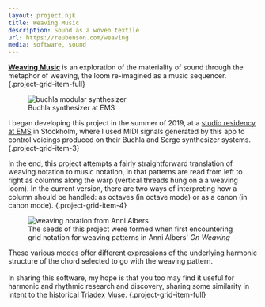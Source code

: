 ```yaml
---
layout: project.njk
title: Weaving Music
description: Sound as a woven textile
url: https://reubenson.com/weaving
media: software, sound
---
```


**[Weaving Music](/weaving)** is an exploration of the materiality of sound through the metaphor of weaving, the loom re-imagined as a music sequencer.
{.project-grid-item-full}

<figure class="project-grid-item-3">
  <img src="https://reubenson-portfolio.s3.us-east-1.amazonaws.com/assets/buchla.jpg" alt="buchla modular synthesizer" class="flex-half">
  <!-- <img src="https://reubenson-portfolio.s3.us-east-1.amazonaws.com/assets/serge.jpg" alt="serge modular synthesizer" class="flex-half"> -->
  <figcaption>Buchla synthesizer at EMS</figcaption>
</figure>

I began developing this project in the summer of 2019, at a <a href="https://elektronmusikstudion.se/composers/2019/1013-reuben-son-ems-10-19-june-2019">studio residency at EMS</a> in Stockholm, where I used MIDI signals generated by this app to control voicings produced on their Buchla and Serge synthesizer systems.
{.project-grid-item-3}

In the end, this project attempts a fairly straightforward translation of weaving notation to music notation, in that patterns are read from left to right as columns along the warp (vertical threads hung on a a weaving loom). In the current version, there are two ways of interpreting how a column should be handled: as octaves (in octave mode) or as a canon (in canon mode).
{.project-grid-item-4}

<figure class="project-grid-item-2">
  <img src="https://reubenson-portfolio.s3.us-east-1.amazonaws.com/assets/on-weaving.jpeg" alt="weaving notation from Anni Albers" class="">
  <figcaption>The seeds of this project were formed when first encountering grid notation for weaving patterns in Anni Albers' <em>On Weaving</em></figcaption>
</figure>

These various modes offer different expressions of the underlying harmonic structure of the chord selected to go with the weaving pattern. <br/><br/> In sharing this software, my hope is that you too may find it useful for harmonic and rhythmic research and discovery, sharing some similarity in intent to the historical [Triadex Muse](https://till.com/articles/muse/).
{.project-grid-item-full}

<!-- <figure>
  <video width="600" height="auto">
    <source src="https://reubenson-portfolio.s3.us-east-1.amazonaws.com/assets/buchla-clip.mp4" type="video/mp4">
  </video>
  <figcaption>
    Video by the artist of the Buchla synthesizer at EMS playing a simple melody produced with <em>Weaving</em>
  </figcaption>
</figure> -->
